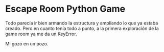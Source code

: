 

# Escape Room Python Game

Todo parecía ir bien armando la estructura y ampliando lo que ya estaba creado. Pero en cuanto tenía todo a punto, a la primera exploración de la game room ya me da un KeyError.

Mi gozo en un pozo.